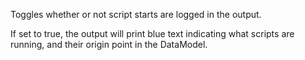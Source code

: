 Toggles whether or not script starts are logged in the output.

If set to true, the output will print blue text indicating what scripts are running, and their origin point in the DataModel.